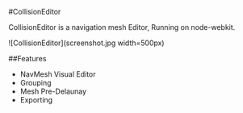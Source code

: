 #CollisionEditor

CollisionEditor is a navigation mesh Editor, Running on node-webkit.

![CollisionEditor](screenshot.jpg width=500px)


##Features

* NavMesh Visual Editor
* Grouping
* Mesh Pre-Delaunay
* Exporting
